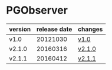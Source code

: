 # PGObserver	


|version|release date|changes|
|---|---|---|
|v1.0|20121030|[v1.0](./v1.0-20121030.md)|
|v2.1.0|20160316|[v2.1.0](./v2.1.0-20160316.md)|
|v2.1.1|20160412|[v2.1.1](./v2.1.1-20160412.md)|
